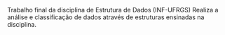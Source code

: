 Trabalho final da disciplina de Estrutura de Dados (INF-UFRGS)
Realiza a análise e classificação de dados através de estruturas ensinadas na disciplina.
